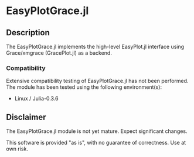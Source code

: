# EasyPlotGrace.jl

## Description

The EasyPlotGrace.jl implements the high-level EasyPlot.jl interface using Grace/xmgrace (GracePlot.jl) as a backend.

### Compatibility

Extensive compatibility testing of EasyPlotGrace.jl has not been performed.  The module has been tested using the following environment(s):

 - Linux / Julia-0.3.6

## Disclaimer

The EasyPlotGrace.jl module is not yet mature.  Expect significant changes.

This software is provided "as is", with no guarantee of correctness.  Use at own risk.
